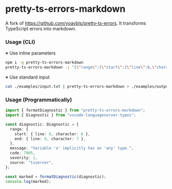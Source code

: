 # pretty-ts-errors-markdown

A fork of https://github.com/yoavbls/pretty-ts-errors. It transforms TypeScript errors into markdown.

### Usage (CLI)

※ Use inline parameters

```bash
npm i -g pretty-ts-errors-markdown
pretty-ts-errors-markdown -i "{\"range\":{\"start\":{\"line\":6,\"character\":6},\"end\":{\"line\":6,\"character\":7}},\"message\":\"Variable 'a' implicitly has an 'any' type.\",\"code\":7005,\"severity\":1,\"source\":\"tsserver\"}"
```

※ Use standard input

```bash
cat ./examples/input.txt | pretty-ts-errors-markdown > ./examples/output.md
```

### Usage (Programmatically)

```typescript
import { formatDiagnostic } from "pretty-ts-errors-markdown";
import { Diagnostic } from "vscode-languageserver-types";

const diagnostic: Diagnostic = {
  range: {
    start: { line: 6, character: 6 },
    end: { line: 6, character: 7 },
  },
  message: "Variable 'a' implicitly has an 'any' type.",
  code: 7005,
  severity: 1,
  source: "tsserver",
};

const marked = formatDiagnostic(diagnostic);
console.log(marked);
```
